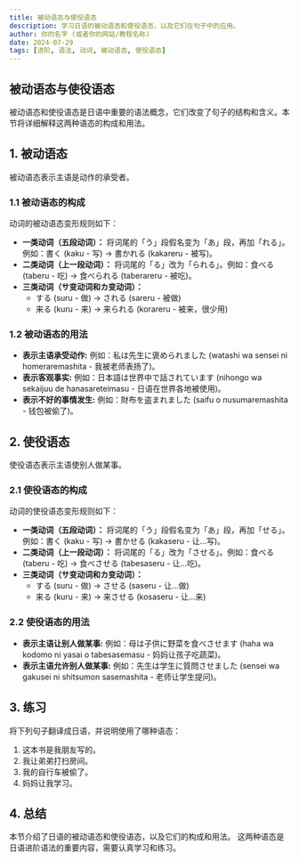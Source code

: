 ```yaml
---
title: 被动语态与使役语态
description: 学习日语的被动语态和使役语态，以及它们在句子中的应用。
author: 你的名字 (或者你的网站/教程名称)
date: 2024-07-29
tags: [进阶, 语法, 动词, 被动语态, 使役语态]
---
```


## 被动语态与使役语态

被动语态和使役语态是日语中重要的语法概念，它们改变了句子的结构和含义。本节将详细解释这两种语态的构成和用法。

## 1. 被动语态

被动语态表示主语是动作的承受者。

### 1.1 被动语态的构成

动词的被动语态变形规则如下：

- **一类动词（五段动词）：** 将词尾的「う」段假名变为「あ」段，再加「れる」。例如：書く (kaku - 写) → 書かれる (kakareru - 被写)。
- **二类动词（上一段动词）：** 将词尾的「る」改为「られる」。例如：食べる (taberu - 吃) → 食べられる (taberareru - 被吃)。
- **三类动词（サ变动词和カ变动词）：**
  - する (suru - 做) → される (sareru - 被做)
  - 来る (kuru - 来) → 来られる (korareru - 被来，很少用)

### 1.2 被动语态的用法

- **表示主语承受动作:** 例如：私は先生に褒められました (watashi wa sensei ni homeraremashita - 我被老师表扬了)。
- **表示客观事实:** 例如：日本語は世界中で話されています (nihongo wa sekaijuu de hanasareteimasu - 日语在世界各地被使用)。
- **表示不好的事情发生:** 例如：財布を盗まれました (saifu o nusumaremashita - 钱包被偷了)。

## 2. 使役语态

使役语态表示主语使别人做某事。

### 2.1 使役语态的构成

动词的使役语态变形规则如下：

- **一类动词（五段动词）：** 将词尾的「う」段假名变为「あ」段，再加「せる」。例如：書く (kaku - 写) → 書かせる (kakaseru - 让…写)。
- **二类动词（上一段动词）：** 将词尾的「る」改为「させる」。例如：食べる (taberu - 吃) → 食べさせる (tabesaseru - 让…吃)。
- **三类动词（サ变动词和カ变动词）：**
  - する (suru - 做) → させる (saseru - 让…做)
  - 来る (kuru - 来) → 来させる (kosaseru - 让…来)

### 2.2 使役语态的用法

- **表示主语让别人做某事:** 例如：母は子供に野菜を食べさせます (haha wa kodomo ni yasai o tabesasemasu - 妈妈让孩子吃蔬菜)。
- **表示主语允许别人做某事:** 例如：先生は学生に質問させました (sensei wa gakusei ni shitsumon sasemashita - 老师让学生提问)。

## 3. 练习

将下列句子翻译成日语，并说明使用了哪种语态：

1. 这本书是我朋友写的。
2. 我让弟弟打扫房间。
3. 我的自行车被偷了。
4. 妈妈让我学习。

## 4. 总结

本节介绍了日语的被动语态和使役语态，以及它们的构成和用法。 这两种语态是日语进阶语法的重要内容，需要认真学习和练习。
